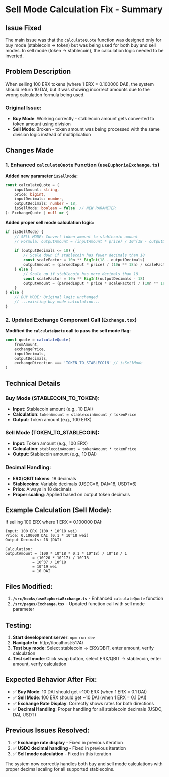 # Sell Mode Calculation Fix - Summary

## Issue Fixed
The main issue was that the `calculateQuote` function was designed only for buy mode (stablecoin → token) but was being used for both buy and sell modes. In sell mode (token → stablecoin), the calculation logic needed to be inverted.

## Problem Description
When selling 100 ERX tokens (where 1 ERX = 0.100000 DAI), the system should return 10 DAI, but it was showing incorrect amounts due to the wrong calculation formula being used.

### Original Issue:
- **Buy Mode**: Working correctly - stablecoin amount gets converted to token amount using division
- **Sell Mode**: Broken - token amount was being processed with the same division logic instead of multiplication

## Changes Made

### 1. Enhanced `calculateQuote` Function (`useEuphoriaExchange.ts`)

**Added new parameter `isSellMode`:**
```typescript
const calculateQuote = (
    inputAmount: string,
    price: bigint,
    inputDecimals: number,
    outputDecimals: number = 18,
    isSellMode: boolean = false  // NEW PARAMETER
): ExchangeQuote | null => {
```

**Added proper sell mode calculation logic:**
```typescript
if (isSellMode) {
    // SELL MODE: Convert token amount to stablecoin amount
    // Formula: outputAmount = (inputAmount * price) / 10^(18 - outputDecimals)
    
    if (outputDecimals <= 18) {
        // Scale down if stablecoin has fewer decimals than 18
        const scaleFactor = 10n ** BigInt(18 - outputDecimals)
        outputAmount = (parsedInput * price) / (10n ** 18n) / scaleFactor
    } else {
        // Scale up if stablecoin has more decimals than 18
        const scaleFactor = 10n ** BigInt(outputDecimals - 18)
        outputAmount = (parsedInput * price * scaleFactor) / (10n ** 18n)
    }
} else {
    // BUY MODE: Original logic unchanged
    // ...existing buy mode calculation...
}
```

### 2. Updated Exchange Component Call (`Exchange.tsx`)

**Modified the `calculateQuote` call to pass the sell mode flag:**
```typescript
const quote = calculateQuote(
    fromAmount, 
    exchangePrice, 
    inputDecimals, 
    outputDecimals,
    exchangeDirection === 'TOKEN_TO_STABLECOIN' // isSellMode
)
```

## Technical Details

### Buy Mode (STABLECOIN_TO_TOKEN):
- **Input**: Stablecoin amount (e.g., 10 DAI)
- **Calculation**: `tokenAmount = stablecoinAmount / tokenPrice`
- **Output**: Token amount (e.g., 100 ERX)

### Sell Mode (TOKEN_TO_STABLECOIN):
- **Input**: Token amount (e.g., 100 ERX)  
- **Calculation**: `stablecoinAmount = tokenAmount * tokenPrice`
- **Output**: Stablecoin amount (e.g., 10 DAI)

### Decimal Handling:
- **ERX/QBIT tokens**: 18 decimals
- **Stablecoins**: Variable decimals (USDC=6, DAI=18, USDT=6)
- **Price**: Always in 18 decimals
- **Proper scaling**: Applied based on output token decimals

## Example Calculation (Sell Mode):

If selling 100 ERX where 1 ERX = 0.100000 DAI:

```
Input: 100 ERX (100 * 10^18 wei)
Price: 0.100000 DAI (0.1 * 10^18 wei)
Output Decimals: 18 (DAI)

Calculation:
outputAmount = (100 * 10^18 * 0.1 * 10^18) / 10^18 / 1
            = (10^20 * 10^17) / 10^18
            = 10^37 / 10^18
            = 10^19 wei
            = 10 DAI
```

## Files Modified:

1. **`/src/hooks/useEuphoriaExchange.ts`** - Enhanced `calculateQuote` function
2. **`/src/pages/Exchange.tsx`** - Updated function call with sell mode parameter

## Testing:

1. **Start development server**: `npm run dev`
2. **Navigate to**: http://localhost:5174/
3. **Test buy mode**: Select stablecoin → ERX/QBIT, enter amount, verify calculation
4. **Test sell mode**: Click swap button, select ERX/QBIT → stablecoin, enter amount, verify calculation

## Expected Behavior After Fix:

- ✅ **Buy Mode**: 10 DAI should get ~100 ERX (when 1 ERX = 0.1 DAI)
- ✅ **Sell Mode**: 100 ERX should get ~10 DAI (when 1 ERX = 0.1 DAI)
- ✅ **Exchange Rate Display**: Correctly shows rates for both directions
- ✅ **Decimal Handling**: Proper handling for all stablecoin decimals (USDC, DAI, USDT)

## Previous Issues Resolved:

1. ✅ **Exchange rate display** - Fixed in previous iteration
2. ✅ **USDC decimal handling** - Fixed in previous iteration  
3. ✅ **Sell mode calculation** - Fixed in this iteration

The system now correctly handles both buy and sell mode calculations with proper decimal scaling for all supported stablecoins.
